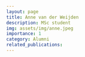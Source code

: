 ```yaml
---
layout: page
title: Anne van der Weijden
description: MSc student
img: assets/img/anne.jpeg
importance: 1
category: Alumni
related_publications: 
---
```


